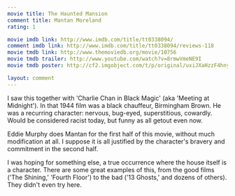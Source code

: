 ```yaml
---
movie title: The Haunted Mansion
comment title: Mantan Moreland
rating: 1

movie imdb link: http://www.imdb.com/title/tt0338094/
comment imdb link: http://www.imdb.com/title/tt0338094/reviews-118
movie tmdb link: http://www.themoviedb.org/movie/10756
movie tmdb trailer: http://www.youtube.com/watch?v=8rmwVmeNE9I
movie tmdb poster: http://cf2.imgobject.com/t/p/original/uxiJXaHzzF4hny9FVu5wlBtsQSF.jpg

layout: comment
---
```


I saw this together with 'Charlie Chan in Black Magic' (aka 'Meeting at Midnight'). In that 1944 film was a black chauffeur, Birmingham Brown. He was a recurring character: nervous, bug-eyed, superstitious, cowardly. Would be considered racist today, but funny as all getout even now.

Eddie Murphy does Mantan for the first half of this movie, without much modification at all. I suppose it is all justified by the character's bravery and commitment in the second half.

I was hoping for something else, a true occurrence where the house itself is a character. There are some great examples of this, from the good films ('The Shining,' 'Fourth Floor') to the bad ('13 Ghosts,' and dozens of others). They didn't even try here.